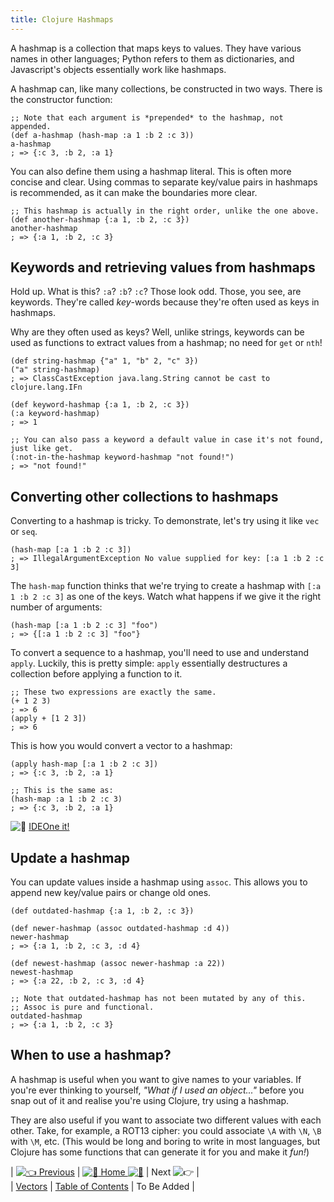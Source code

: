 ```yaml
---
title: Clojure Hashmaps
---
```

A hashmap is a collection that maps keys to values. They have various names in other languages; Python refers to them as dictionaries, and Javascript's objects essentially work like hashmaps.

A hashmap can, like many collections, be constructed in two ways. There is the constructor function:

    ;; Note that each argument is *prepended* to the hashmap, not appended.
    (def a-hashmap (hash-map :a 1 :b 2 :c 3))
    a-hashmap
    ; => {:c 3, :b 2, :a 1}

You can also define them using a hashmap literal. This is often more concise and clear. Using commas to separate key/value pairs in hashmaps is recommended, as it can make the boundaries more clear.

    ;; This hashmap is actually in the right order, unlike the one above.
    (def another-hashmap {:a 1, :b 2, :c 3})
    another-hashmap
    ; => {:a 1, :b 2, :c 3}

## Keywords and retrieving values from hashmaps

Hold up. What is this? `:a`? `:b`? `:c`? Those look odd. Those, you see, are keywords. They're called _key_-words because they're often used as keys in hashmaps.

Why are they often used as keys? Well, unlike strings, keywords can be used as functions to extract values from a hashmap; no need for `get` or `nth`!

    (def string-hashmap {"a" 1, "b" 2, "c" 3})
    ("a" string-hashmap)
    ; => ClassCastException java.lang.String cannot be cast to clojure.lang.IFn

    (def keyword-hashmap {:a 1, :b 2, :c 3})
    (:a keyword-hashmap)
    ; => 1

    ;; You can also pass a keyword a default value in case it's not found, just like get.
    (:not-in-the-hashmap keyword-hashmap "not found!")
    ; => "not found!"

## Converting other collections to hashmaps

Converting to a hashmap is tricky. To demonstrate, let's try using it like `vec` or `seq`.

    (hash-map [:a 1 :b 2 :c 3])
    ; => IllegalArgumentException No value supplied for key: [:a 1 :b 2 :c 3]

The `hash-map` function thinks that we're trying to create a hashmap with `[:a 1 :b 2 :c 3]` as one of the keys. Watch what happens if we give it the right number of arguments:

    (hash-map [:a 1 :b 2 :c 3] "foo")
    ; => {[:a 1 :b 2 :c 3] "foo"}

To convert a sequence to a hashmap, you'll need to use and understand `apply`. Luckily, this is pretty simple: `apply` essentially destructures a collection before applying a function to it.

    ;; These two expressions are exactly the same.
    (+ 1 2 3)
    ; => 6
    (apply + [1 2 3])
    ; => 6

This is how you would convert a vector to a hashmap:

    (apply hash-map [:a 1 :b 2 :c 3])
    ; => {:c 3, :b 2, :a 1}

    ;; This is the same as:
    (hash-map :a 1 :b 2 :c 3)
    ; => {:c 3, :b 2, :a 1}

![:rocket:](//forum.freecodecamp.com/images/emoji/emoji_one/rocket.png?v=2 ":rocket:") <a href='https://ideone.com/k9cOjo' target='_blank' rel='nofollow'>IDEOne it!</a>

## Update a hashmap

You can update values inside a hashmap using `assoc`. This allows you to append new key/value pairs or change old ones.

    (def outdated-hashmap {:a 1, :b 2, :c 3})

    (def newer-hashmap (assoc outdated-hashmap :d 4))
    newer-hashmap
    ; => {:a 1, :b 2, :c 3, :d 4}

    (def newest-hashmap (assoc newer-hashmap :a 22))
    newest-hashmap
    ; => {:a 22, :b 2, :c 3, :d 4}

    ;; Note that outdated-hashmap has not been mutated by any of this.
    ;; Assoc is pure and functional.
    outdated-hashmap
    ; => {:a 1, :b 2, :c 3}

## When to use a hashmap?

A hashmap is useful when you want to give names to your variables. If you're ever thinking to yourself, _"What if I used an object..."_ before you snap out of it and realise you're using Clojure, try using a hashmap.

They are also useful if you want to associate two different values with each other. Take, for example, a ROT13 cipher: you could associate `\A` with `\N`, `\B` with `\M`, etc. (This would be long and boring to write in most languages, but Clojure has some functions that can generate it for you and make it _fun!_)

| [![:point_left:](//forum.freecodecamp.com/images/emoji/emoji_one/point_left.png?v=2 ":point_left:") Previous](//forum.freecodecamp.com/t/clojure-vectors/18421) | [![:book:](//forum.freecodecamp.com/images/emoji/emoji_one/book.png?v=2 ":book:") Home ![:book:](//forum.freecodecamp.com/images/emoji/emoji_one/book.png?v=2 ":book:")](//forum.freecodecamp.com/t/clojure-resources/18422) | Next ![:point_right:](//forum.freecodecamp.com/images/emoji/emoji_one/point_right.png?v=2 ":point_right:") |  
| [Vectors](//forum.freecodecamp.com/t/clojure-vectors/18421) | [Table of Contents](//forum.freecodecamp.com/t/clojure-resources/18422) | To Be Added |